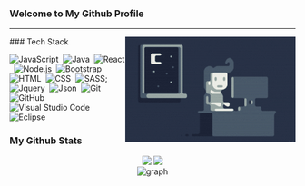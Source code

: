 ### Welcome to My Github Profile ###

***
<img alt="Night Coding" src="https://raw.githubusercontent.com/AVS1508/AVS1508/master/assets/Night-Coding.gif" align="right"/>
### Tech Stack


![JavaScript](https://img.shields.io/badge/-JavaScript-05122A?style=flat&logo=javascript)&nbsp;
![Java](https://img.shields.io/badge/-Java-05122A?style=flat&logo=Java&logoColor=FFA518)&nbsp;
![React](https://img.shields.io/badge/-React-05122A?style=flat&logo=react)&nbsp;
![Node.js](https://img.shields.io/badge/-Node.js-05122A?style=flat&logo=node.js)&nbsp;
![Bootstrap](https://img.shields.io/badge/-Bootstrap-05122A?style=flat&logo=bootstrap&logoColor=563D7C)\
![HTML](https://img.shields.io/badge/-HTML-05122A?style=flat&logo=HTML5)&nbsp;
![CSS](https://img.shields.io/badge/-CSS-05122A?style=flat&logo=CSS3&logoColor=1572B6)&nbsp;
![SASS](https://img.shields.io/badge/-SASS-05122A?style=flat&logo=sass&logoColor=563D7C);
![Jquery](https://img.shields.io/badge/-Jquery-05122A?style=flat&logo=jquery)&nbsp;
![Json](https://img.shields.io/badge/-Json-05122A?style=flat&logo=json)&nbsp;
![Git](https://img.shields.io/badge/-Git-05122A?style=flat&logo=git)&nbsp;
![GitHub](https://img.shields.io/badge/-GitHub-05122A?style=flat&logo=github)&nbsp;
![Visual Studio Code](https://img.shields.io/badge/-Visual%20Studio%20Code-05122A?style=flat&logo=visual-studio-code&logoColor=007ACC)&nbsp;
![Eclipse](https://img.shields.io/badge/-Eclipse-05122A?style=flat&logo=eclipse-ide&logoColor=2C2255)

### My Github Stats ###

<div align="center">
<a>
  <img src="https://github-readme-stats.vercel.app/api?username=othmanehannoun&theme=tokyonight&show_icons=true" height=200 />
</a>
<a>
  <img src="https://github-readme-stats.vercel.app/api/top-langs/?username=othmanehannoun&langs_count=5&theme=tokyonight" height=200 />
</a>
<br>
<a>
  <img src="https://activity-graph.herokuapp.com/graph?username=othmanehannoun&theme=rogue" height=250 alt="graph"/>
</a>
</div>



